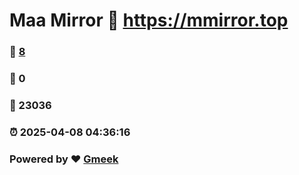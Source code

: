 # Maa Mirror :link: https://mmirror.top 
### :page_facing_up: [8](https://mmirror.top/tag.html) 
### :speech_balloon: 0 
### :hibiscus: 23036 
### :alarm_clock: 2025-04-08 04:36:16 
### Powered by :heart: [Gmeek](https://github.com/Meekdai/Gmeek)

